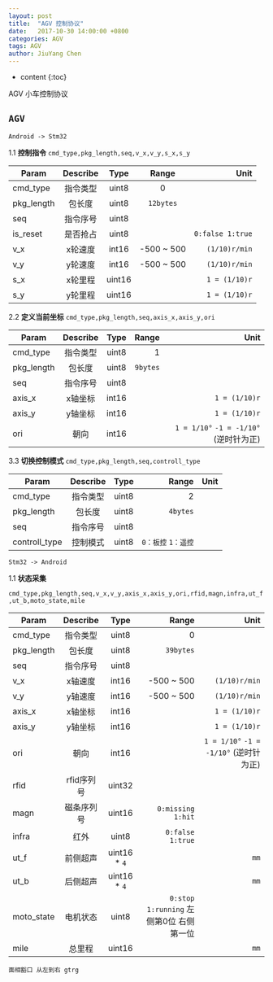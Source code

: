 ```yaml
---
layout: post
title:  "AGV 控制协议"
date:   2017-10-30 14:00:00 +0800
categories: AGV 
tags: AGV 
author: JiuYang Chen
---
```




* content
{:toc}





AGV 小车控制协议

## `AGV`

`Android -> Stm32`

1.1 **控制指令** `cmd_type,pkg_length,seq,v_x,v_y,s_x,s_y`


| Param     | Describe      | Type          | Range | Unit|
|-----------|:-------------:|:-------------:|:-----:|-------------:|
| cmd_type  | 指令类型      | uint8 | 0 ||
| pkg_length| 包长度      | uint8 | `12bytes`  ||
| seq        | 指令序号      | uint8 |  ||
| is_reset       | 是否抢占		| uint8 |  | `0:false 1:true`|
| v_x       | x轮速度       | int16 | -500 ~ 500| `(1/10)r/min`|
| v_y       | y轮速度 		| int16 | -500 ~ 500| `(1/10)r/min`|
| s_x       | x轮里程	    | uint16 |  | `1 = (1/10)r`|
| s_y       | y轮里程		| uint16 |  | `1 = (1/10)r`|



2.2 **定义当前坐标** `cmd_type,pkg_length,seq,axis_x,axis_y,ori`

| Param     | Describe      | Type          | Range |  Unit|
|-----------|:-------------:|:-------------:| -----:|-------------:|
| cmd_type  | 指令类型      | uint8 | 1 ||
| pkg_length| 包长度      | uint8 | `9bytes`  ||
| seq        | 指令序号      | uint8 |  ||
| axis_x     | x轴坐标       | int16 | |`1 = (1/10)r` |
| axis_y     | y轴坐标       | int16 | |`1 = (1/10)r` |
| ori     | 朝向 		    | int16 | |`1 = 1/10°` `-1 = -1/10°` (逆时针为正)|

3.3 **切换控制模式** `cmd_type,pkg_length,seq,controll_type`

| Param     | Describe      | Type          | Range |  Unit|
|-----------|:-------------:|:-------------:| -----:|-------------:|
| cmd_type  | 指令类型      | uint8 | 2 ||
| pkg_length| 包长度      | uint8 | `4bytes`  ||
| seq        | 指令序号      | uint8 |  ||
| controll_type        | 控制模式      | uint8 | `0：板控` `1：遥控` ||

`Stm32 -> Android`

1.1 **状态采集** 

`cmd_type,pkg_length,seq,v_x,v_y,axis_x,axis_y,ori,rfid,magn,infra,ut_f,ut_b,moto_state,mile`

| Param     | Describe      | Type          | Range |  Unit|
|-----------|:-------------:|:-------------:| -----:|-------------:|
| cmd_type  | 指令类型      | uint8 | 0 | |
| pkg_length| 包长度      | uint8 | `39bytes` | |
| seq  | 指令序号      | uint8 |  | |
| v_x     | x轴速度       | int16 | -500 ~ 500 | `(1/10)r/min`|
| v_y     | y轴速度       | int16 | -500 ~ 500 | `(1/10)r/min`|
| axis_x     | x轴坐标 		    | int16 |  |`1 = (1/10)r` |
| axis_y     | y轴坐标 		    | int16 |  |`1 = (1/10)r` |
| ori     | 朝向 		    | int16 |  | `1 = 1/10°` `-1 = -1/10°` (逆时针为正) |
| rfid     | rfid序列号 		    | uint32 |  | |
| magn     | 磁条序列号 		    | uint16 | `0:missing 1:hit` | |
| infra     | 红外 		    | uint8 | `0:false 1:true`  | |
| ut_f     | 前侧超声 		    | uint16 * `4` |  | `mm`|
| ut_b     | 后侧超声 		    | uint16 * `4` |  | `mm`|
| moto_state     | 电机状态 		    | uint8 | `0:stop 1:running` 左侧第0位 右侧第一位 | |
| mile     | 总里程 		    | uint16 |  | `mm` |



`面相豁口 从左到右 gtrg`





























